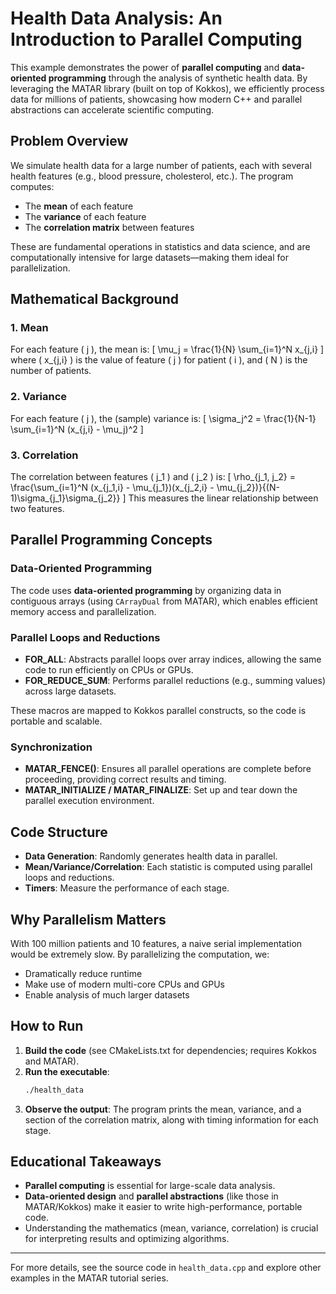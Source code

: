 # Health Data Analysis: An Introduction to Parallel Computing

This example demonstrates the power of **parallel computing** and **data-oriented programming** through the analysis of synthetic health data. By leveraging the MATAR library (built on top of Kokkos), we efficiently process data for millions of patients, showcasing how modern C++ and parallel abstractions can accelerate scientific computing.

## Problem Overview
We simulate health data for a large number of patients, each with several health features (e.g., blood pressure, cholesterol, etc.). The program computes:
- The **mean** of each feature
- The **variance** of each feature
- The **correlation matrix** between features

These are fundamental operations in statistics and data science, and are computationally intensive for large datasets—making them ideal for parallelization.

## Mathematical Background

### 1. Mean
For each feature \( j \), the mean is:
\[
\mu_j = \frac{1}{N} \sum_{i=1}^N x_{j,i}
\]
where \( x_{j,i} \) is the value of feature \( j \) for patient \( i \), and \( N \) is the number of patients.

### 2. Variance
For each feature \( j \), the (sample) variance is:
\[
\sigma_j^2 = \frac{1}{N-1} \sum_{i=1}^N (x_{j,i} - \mu_j)^2
\]

### 3. Correlation
The correlation between features \( j_1 \) and \( j_2 \) is:
\[
\rho_{j_1, j_2} = \frac{\sum_{i=1}^N (x_{j_1,i} - \mu_{j_1})(x_{j_2,i} - \mu_{j_2})}{(N-1)\sigma_{j_1}\sigma_{j_2}}
\]
This measures the linear relationship between two features.

## Parallel Programming Concepts

### Data-Oriented Programming
The code uses **data-oriented programming** by organizing data in contiguous arrays (using `CArrayDual` from MATAR), which enables efficient memory access and parallelization.

### Parallel Loops and Reductions
- **FOR_ALL**: Abstracts parallel loops over array indices, allowing the same code to run efficiently on CPUs or GPUs.
- **FOR_REDUCE_SUM**: Performs parallel reductions (e.g., summing values) across large datasets.

These macros are mapped to Kokkos parallel constructs, so the code is portable and scalable.

### Synchronization
- **MATAR_FENCE()**: Ensures all parallel operations are complete before proceeding, providing correct results and timing.
- **MATAR_INITIALIZE / MATAR_FINALIZE**: Set up and tear down the parallel execution environment.

## Code Structure
- **Data Generation**: Randomly generates health data in parallel.
- **Mean/Variance/Correlation**: Each statistic is computed using parallel loops and reductions.
- **Timers**: Measure the performance of each stage.

## Why Parallelism Matters
With 100 million patients and 10 features, a naive serial implementation would be extremely slow. By parallelizing the computation, we:
- Dramatically reduce runtime
- Make use of modern multi-core CPUs and GPUs
- Enable analysis of much larger datasets

## How to Run
1. **Build the code** (see CMakeLists.txt for dependencies; requires Kokkos and MATAR).
2. **Run the executable**:
   ```sh
   ./health_data
   ```
3. **Observe the output**: The program prints the mean, variance, and a section of the correlation matrix, along with timing information for each stage.

## Educational Takeaways
- **Parallel computing** is essential for large-scale data analysis.
- **Data-oriented design** and **parallel abstractions** (like those in MATAR/Kokkos) make it easier to write high-performance, portable code.
- Understanding the mathematics (mean, variance, correlation) is crucial for interpreting results and optimizing algorithms.

---

For more details, see the source code in `health_data.cpp` and explore other examples in the MATAR tutorial series.

